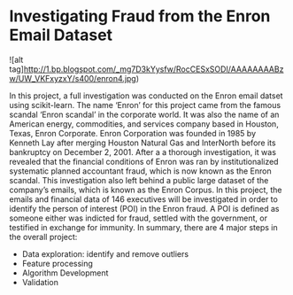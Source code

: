 # Investigating Fraud from the Enron Email Dataset
![alt tag]http://1.bp.blogspot.com/_mg7D3kYysfw/RocCESxSODI/AAAAAAAABzw/UW_VKFxyzxY/s400/enron4.jpg)

In this project, a full investigation was conducted on the Enron email datset using scikit-learn. The name ‘Enron’ for this project came from the famous scandal ‘Enron scandal’ in the corporate world. It was also the name of an American energy, commodities, and services company based in Houston, Texas, Enron Corporate. Enron Corporation was founded in 1985 by Kenneth Lay after merging Houston Natural Gas and InterNorth before its bankruptcy on December 2, 2001. After a a thorough investigation, it was revealed that the financial conditions of Enron was ran by institutionalized systematic planned accountant fraud, which is now known as the Enron scandal. This investigation also left behind a public large dataset of the company’s emails, which is known as the Enron Corpus. In this project, the emails and financial data of 146 executives will be investigated in order to identify the person of interest (POI) in the Enron fraud. A POI is defined as someone either was indicted for fraud, settled with the government, or testified in exchange for immunity.
In summary, there are 4 major steps in the overall project:
+ Data exploration: identify and remove outliers
+ Feature processing
+ Algorithm Development
+ Validation
